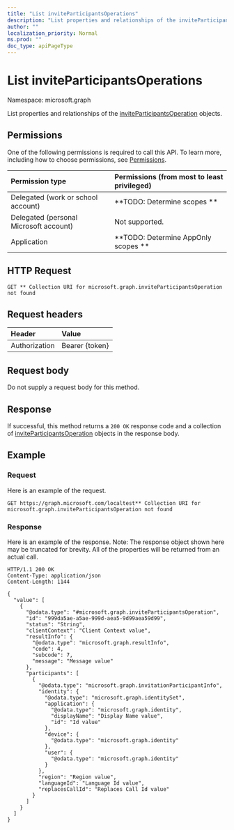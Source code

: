 ```yaml
---
title: "List inviteParticipantsOperations"
description: "List properties and relationships of the inviteParticipantsOperation objects."
author: ""
localization_priority: Normal
ms.prod: ""
doc_type: apiPageType
---
```


# List inviteParticipantsOperations

Namespace: microsoft.graph

List properties and relationships of the [inviteParticipantsOperation](../resources/inviteparticipantsoperation.md) objects.

## Permissions
One of the following permissions is required to call this API. To learn more, including how to choose permissions, see [Permissions](/concepts/permissions-reference.md).

|Permission type|Permissions (from most to least privileged)|
|:---|:---|
|Delegated (work or school account)|**TODO: Determine scopes **|
|Delegated (personal Microsoft account)|Not supported.|
|Application|**TODO: Determine AppOnly scopes **|

## HTTP Request
<!-- {
  "blockType": "ignored"
}
-->
``` http
GET ** Collection URI for microsoft.graph.inviteParticipantsOperation not found
```

## Request headers
|Header|Value|
|:---|:---|
|Authorization|Bearer {token}|

## Request body
Do not supply a request body for this method.

## Response
If successful, this method returns a `200 OK` response code and a collection of [inviteParticipantsOperation](../resources/inviteparticipantsoperation.md) objects in the response body.

## Example

### Request
Here is an example of the request.
<!-- {
  "blockType": "request",
  "name": "get_inviteparticipantsoperation"
}
-->
``` http
GET https://graph.microsoft.com/localtest** Collection URI for microsoft.graph.inviteParticipantsOperation not found
```

### Response
Here is an example of the response. Note: The response object shown here may be truncated for brevity. All of the properties will be returned from an actual call.
<!-- {
  "blockType": "response",
  "truncated": true,
  "@odata.type": "collection(microsoft.graph.inviteparticipantsoperation)"
}
-->
``` http
HTTP/1.1 200 OK
Content-Type: application/json
Content-Length: 1144

{
  "value": [
    {
      "@odata.type": "#microsoft.graph.inviteParticipantsOperation",
      "id": "999da5ae-a5ae-999d-aea5-9d99aea59d99",
      "status": "String",
      "clientContext": "Client Context value",
      "resultInfo": {
        "@odata.type": "microsoft.graph.resultInfo",
        "code": 4,
        "subcode": 7,
        "message": "Message value"
      },
      "participants": [
        {
          "@odata.type": "microsoft.graph.invitationParticipantInfo",
          "identity": {
            "@odata.type": "microsoft.graph.identitySet",
            "application": {
              "@odata.type": "microsoft.graph.identity",
              "displayName": "Display Name value",
              "id": "Id value"
            },
            "device": {
              "@odata.type": "microsoft.graph.identity"
            },
            "user": {
              "@odata.type": "microsoft.graph.identity"
            }
          },
          "region": "Region value",
          "languageId": "Language Id value",
          "replacesCallId": "Replaces Call Id value"
        }
      ]
    }
  ]
}
```

